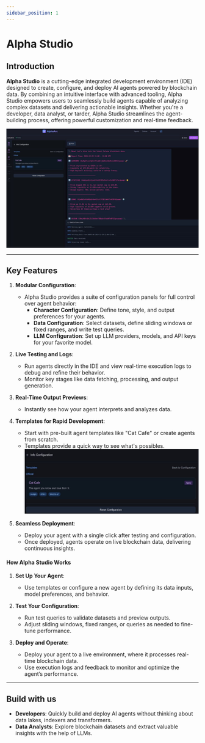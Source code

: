 ```yaml
---
sidebar_position: 1
---
```


# Alpha Studio

## Introduction

**Alpha Studio** is a cutting-edge integrated development environment (IDE) designed to create, configure, and deploy AI agents powered by blockchain data. By combining an intuitive interface with advanced tooling, Alpha Studio empowers users to seamlessly build agents capable of analyzing complex datasets and delivering actionable insights. Whether you're a developer, data analyst, or tarder, Alpha Studio streamlines the agent-building process, offering powerful customization and real-time feedback.

![Alpha Studio](./img/alpha_studio.jpg)


---

## Key Features

1. **Modular Configuration**:
   - Alpha Studio provides a suite of configuration panels for full control over agent behavior:
     - **Character Configuration**: Define tone, style, and output preferences for your agents.
     - **Data Configuration**: Select datasets, define sliding windows or fixed ranges, and write test queries.
     - **LLM Configuration**: Set up LLM providers, models, and API keys for your favorite model.

2. **Live Testing and Logs**:
   - Run agents directly in the IDE and view real-time execution logs to debug and refine their behavior.
   - Monitor key stages like data fetching, processing, and output generation.

3. **Real-Time Output Previews**:
   - Instantly see how your agent interprets and analyzes data.
4. **Templates for Rapid Development**:
   - Start with pre-built agent templates like "Cat Cafe" or create agents from scratch.
   - Templates provide a quick way to see what's possibles. 
   ![Templates](./img/templates.jpg)

5. **Seamless Deployment**:
   - Deploy your agent with a single click after testing and configuration.
   - Once deployed, agents operate on live blockchain data, delivering continuous insights.

#### **How Alpha Studio Works**

1. **Set Up Your Agent**:
   - Use templates or configure a new agent by defining its data inputs, model preferences, and behavior.

2. **Test Your Configuration**:
   - Run test queries to validate datasets and preview outputs.
   - Adjust sliding windows, fixed ranges, or queries as needed to fine-tune performance.

3. **Deploy and Operate**:
   - Deploy your agent to a live environment, where it processes real-time blockchain data.
   - Use execution logs and feedback to monitor and optimize the agent’s performance.

---

## Build with us

- **Developers**: Quickly build and deploy AI agents without thinking about data lakes, indexers and transformers.
- **Data Analysts**: Explore blockchain datasets and extract valuable insights with the help of LLMs.
